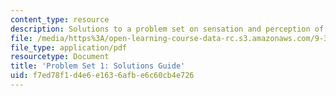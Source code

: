 ```yaml
---
content_type: resource
description: Solutions to a problem set on sensation and perception of light.
file: /media/https%3A/open-learning-course-data-rc.s3.amazonaws.com/9-35-sensation-and-perception-spring-2009/f7ed78f1d4e6e1636afbe6c60cb4e726_MIT9_35s09_sol_pset01.pdf
file_type: application/pdf
resourcetype: Document
title: 'Problem Set 1: Solutions Guide'
uid: f7ed78f1-d4e6-e163-6afb-e6c60cb4e726
---
```

